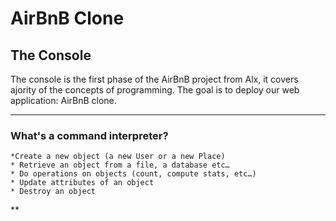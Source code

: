 # AirBnB Clone
## The Console
The console is the first phase of the AirBnB project from Alx, it covers ajority of the concepts of programming. The goal is to deploy our web application: AirBnB clone.
***
### What's a command interpreter?
    *Create a new object (a new User or a new Place)
    * Retrieve an object from a file, a database etc…
    * Do operations on objects (count, compute stats, etc…)
    * Update attributes of an object
    * Destroy an object
**

